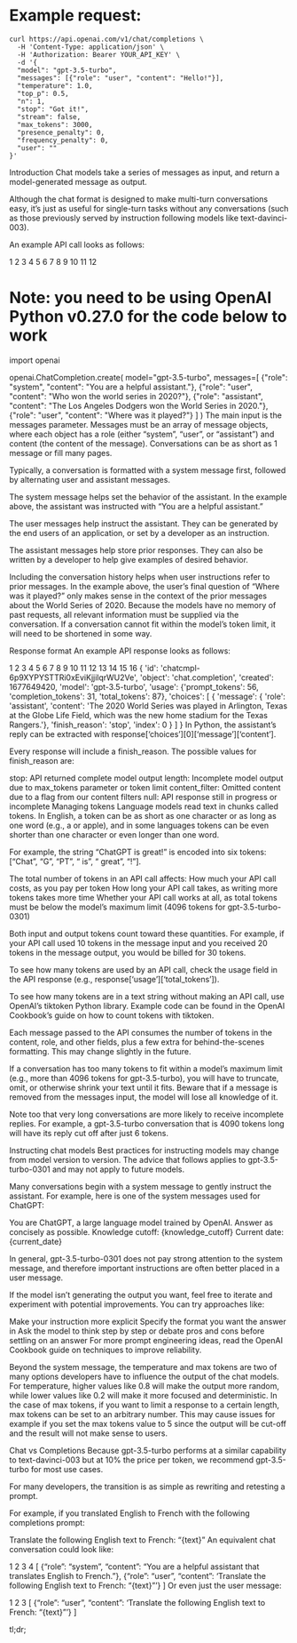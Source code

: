 



# Example request:
```
curl https://api.openai.com/v1/chat/completions \
  -H 'Content-Type: application/json' \
  -H 'Authorization: Bearer YOUR_API_KEY' \
  -d '{
  "model": "gpt-3.5-turbo",
  "messages": [{"role": "user", "content": "Hello!"}],
  "temperature": 1.0,
  "top_p": 0.5,
  "n": 1,
  "stop": "Got it!",
  "stream": false,
  "max_tokens": 3000,
  "presence_penalty": 0,
  "frequency_penalty": 0,
  "user": ""
}'
```


Introduction
Chat models take a series of messages as input, and return a model-generated message as output.

Although the chat format is designed to make multi-turn conversations easy, it’s just as useful for single-turn tasks without any conversations (such as those previously served by instruction following models like text-davinci-003).

An example API call looks as follows:

1
2
3
4
5
6
7
8
9
10
11
12
# Note: you need to be using OpenAI Python v0.27.0 for the code below to work
import openai

openai.ChatCompletion.create(
  model="gpt-3.5-turbo",
  messages=[
        {"role": "system", "content": "You are a helpful assistant."},
        {"role": "user", "content": "Who won the world series in 2020?"},
        {"role": "assistant", "content": "The Los Angeles Dodgers won the World Series in 2020."},
        {"role": "user", "content": "Where was it played?"}
    ]
)
The main input is the messages parameter. Messages must be an array of message objects, where each object has a role (either “system”, “user”, or “assistant”) and content (the content of the message). Conversations can be as short as 1 message or fill many pages.

Typically, a conversation is formatted with a system message first, followed by alternating user and assistant messages.

The system message helps set the behavior of the assistant. In the example above, the assistant was instructed with “You are a helpful assistant.”

The user messages help instruct the assistant. They can be generated by the end users of an application, or set by a developer as an instruction.

The assistant messages help store prior responses. They can also be written by a developer to help give examples of desired behavior.

Including the conversation history helps when user instructions refer to prior messages. In the example above, the user’s final question of “Where was it played?” only makes sense in the context of the prior messages about the World Series of 2020. Because the models have no memory of past requests, all relevant information must be supplied via the conversation. If a conversation cannot fit within the model’s token limit, it will need to be shortened in some way.

Response format
An example API response looks as follows:

1
2
3
4
5
6
7
8
9
10
11
12
13
14
15
16
{
 'id': 'chatcmpl-6p9XYPYSTTRi0xEviKjjilqrWU2Ve',
 'object': 'chat.completion',
 'created': 1677649420,
 'model': 'gpt-3.5-turbo',
 'usage': {'prompt_tokens': 56, 'completion_tokens': 31, 'total_tokens': 87},
 'choices': [
   {
    'message': {
      'role': 'assistant',
      'content': 'The 2020 World Series was played in Arlington, Texas at the Globe Life Field, which was the new home stadium for the Texas Rangers.'},
    'finish_reason': 'stop',
    'index': 0
   }
  ]
}
In Python, the assistant’s reply can be extracted with response[‘choices’][0][‘message’][‘content’].

Every response will include a finish_reason. The possible values for finish_reason are:

stop: API returned complete model output
length: Incomplete model output due to max_tokens parameter or token limit
content_filter: Omitted content due to a flag from our content filters
null: API response still in progress or incomplete
Managing tokens
Language models read text in chunks called tokens. In English, a token can be as short as one character or as long as one word (e.g., a or apple), and in some languages tokens can be even shorter than one character or even longer than one word.

For example, the string “ChatGPT is great!” is encoded into six tokens: [“Chat”, “G”, “PT”, “ is”, “ great”, “!”].

The total number of tokens in an API call affects: How much your API call costs, as you pay per token How long your API call takes, as writing more tokens takes more time Whether your API call works at all, as total tokens must be below the model’s maximum limit (4096 tokens for gpt-3.5-turbo-0301)

Both input and output tokens count toward these quantities. For example, if your API call used 10 tokens in the message input and you received 20 tokens in the message output, you would be billed for 30 tokens.

To see how many tokens are used by an API call, check the usage field in the API response (e.g., response[‘usage’][‘total_tokens’]).

To see how many tokens are in a text string without making an API call, use OpenAI’s tiktoken Python library. Example code can be found in the OpenAI Cookbook’s guide on how to count tokens with tiktoken.

Each message passed to the API consumes the number of tokens in the content, role, and other fields, plus a few extra for behind-the-scenes formatting. This may change slightly in the future.

If a conversation has too many tokens to fit within a model’s maximum limit (e.g., more than 4096 tokens for gpt-3.5-turbo), you will have to truncate, omit, or otherwise shrink your text until it fits. Beware that if a message is removed from the messages input, the model will lose all knowledge of it.

Note too that very long conversations are more likely to receive incomplete replies. For example, a gpt-3.5-turbo conversation that is 4090 tokens long will have its reply cut off after just 6 tokens.

Instructing chat models
Best practices for instructing models may change from model version to version. The advice that follows applies to gpt-3.5-turbo-0301 and may not apply to future models.

Many conversations begin with a system message to gently instruct the assistant. For example, here is one of the system messages used for ChatGPT:

You are ChatGPT, a large language model trained by OpenAI. Answer as concisely as possible. Knowledge cutoff: {knowledge_cutoff} Current date: {current_date}

In general, gpt-3.5-turbo-0301 does not pay strong attention to the system message, and therefore important instructions are often better placed in a user message.

If the model isn’t generating the output you want, feel free to iterate and experiment with potential improvements. You can try approaches like:

Make your instruction more explicit
Specify the format you want the answer in
Ask the model to think step by step or debate pros and cons before settling on an answer
For more prompt engineering ideas, read the OpenAI Cookbook guide on techniques to improve reliability.

Beyond the system message, the temperature and max tokens are two of many options developers have to influence the output of the chat models. For temperature, higher values like 0.8 will make the output more random, while lower values like 0.2 will make it more focused and deterministic. In the case of max tokens, if you want to limit a response to a certain length, max tokens can be set to an arbitrary number. This may cause issues for example if you set the max tokens value to 5 since the output will be cut-off and the result will not make sense to users.

Chat vs Completions
Because gpt-3.5-turbo performs at a similar capability to text-davinci-003 but at 10% the price per token, we recommend gpt-3.5-turbo for most use cases.

For many developers, the transition is as simple as rewriting and retesting a prompt.

For example, if you translated English to French with the following completions prompt:

Translate the following English text to French: “{text}”
An equivalent chat conversation could look like:

1
2
3
4
[
  {“role”: “system”, “content”: “You are a helpful assistant that translates English to French.”},
  {“role”: “user”, “content”: ‘Translate the following English text to French: “{text}”’}
]
Or even just the user message:

1
2
3
[
  {“role”: “user”, “content”: ‘Translate the following English text to French: “{text}”’}
]

tl;dr;